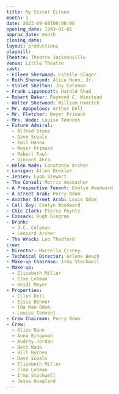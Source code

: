 ```yaml
---
title: My Sister Eileen
month: 1
date: 2023-09-08T00:00:00
opening_date: 1943-01-01
approx_date: month
closing_date:
layout: productions
playbill:
Theatre: Theatre Jacksonville
Venue: Little Theatre
cast:
- Eileen Sherwood: Estelle Slager
- Ruth Sherwood: Alice Nunn, Jr.
- Violet Shelton: Joy Coleman
- Frank Lippencott: Harold Shad
- Robert Baker: Raymond C. Winstead
- Walter Sherwood: William Hamrick
- Mr. Apopolous: Arthur Dell
- Mr. Fletcher: Meyer Primack
- Mrs. Wade: Louise Tennent
- Future Admiral:
  - Alfred Stone
  - Dave Sceals
  - Emil Hanna
  - Meyer Primack
  - Robert Paul
  - Vincent Akra
- Helen Wade: Constance Archer
- Lonigan: Allen Drexler
- Jensen: Lyon Stewart
- The Consul: Morris Ansbacher
- A Prospective Tenant: Evelyn Woodward
- A Street Arab: Perry Odom
- Another Street Arab: Louis Odom
- Call Boy: Evelyn Woodward
- Chic Clark: Pierce Poyntz
- Cossack: Hugh Gingras
- Drunk:
  - J.C. Coleman
  - Leonard Archer
- The Wreck: Leo Thedford
crew:
- Director: Marcella Cisney
- Technical Director: Arlene Beach
- Make-up Chairman: Irma Stockwell
- Make-up:
  - Elizabeth Miller
  - Elmo Lehman
  - Heidi Meyer
- Properties:
  - Ellen Dell
  - Elsie Behner
  - Ida Mae Odom
  - Louise Tennent
- Crew Chairman: Perry Odom
- Crew:
  - Alice Nunn
  - Anna Bingaman
  - Audrey Jordan
  - Beth Wade
  - Bill Byrnes
  - Dave Sceals
  - Elizabeth Miller
  - Elmo Lehman
  - Irma Stockwell
  - Jesse Hoagland
---
```


